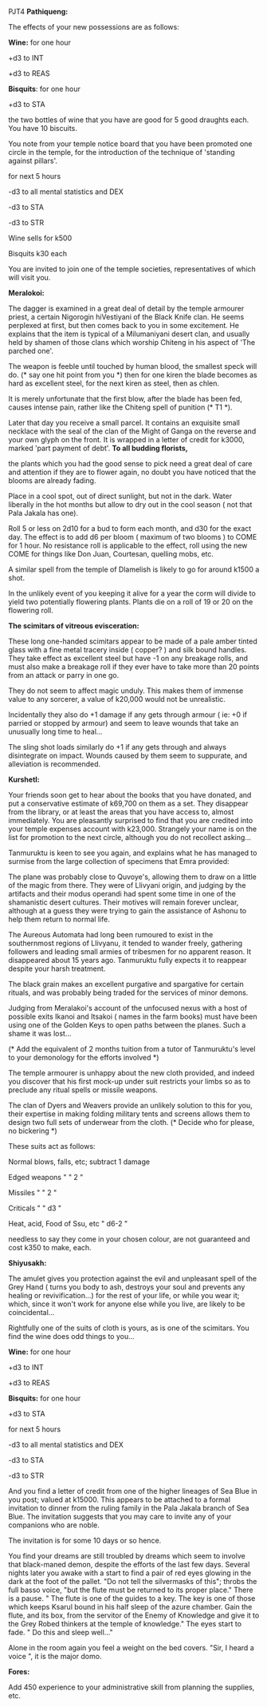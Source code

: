 PJT4
**Pathiqueng:**

The effects of your new possessions are as follows:

**Wine:** for one hour

+d3 to INT

+d3 to REAS

**Bisquits**: for one hour

+d3 to STA

the two bottles of wine that you have are good for 5 good draughts each. You have 10 biscuits.

You note from your temple notice board that you have been promoted one circle in the temple, for the introduction of the technique of 'standing against pillars'.

for next 5 hours

-d3 to all mental statistics and DEX

-d3 to STA

-d3 to STR

Wine sells for k500

Bisquits k30 each

You are invited to join one of the temple societies, representatives of which will visit you.

**Meralokoi:**

The dagger is examined in a great deal of detail by the temple armourer priest, a certain Nigorogin hiVestiyani of the Black Knife clan. He seems perplexed at first, but then comes back to you in some excitement. He explains that the item is typical of a Milumaniyani desert clan, and usually held by shamen of those clans which worship Chiteng in his aspect of 'The parched one'.

The weapon is feeble until touched by human blood, the smallest speck will do. (* say one hit point from you *) then for one kiren the blade becomes as hard as excellent steel, for the next kiren as steel, then as chlen.

It is merely unfortunate that the first blow, after the blade has been fed, causes intense pain, rather like the Chiteng spell of punition (* T1 *).

Later that day you receive a small parcel. It contains an exquisite small necklace with the seal of the clan of the Might of Ganga on the reverse and your own glyph on the front. It is wrapped in a letter of credit for k3000, marked 'part payment of debt'. **To all budding florists,**

the plants which you had the good sense to pick need a great deal of care and attention if they are to flower again, no doubt you have noticed that the blooms are already fading.

Place in a cool spot, out of direct sunlight, but not in the dark. Water liberally in the hot months but allow to dry out in the cool season ( not that Pala Jakala has one).

Roll 5 or less on 2d10 for a bud to form each month, and d30 for the exact day. The effect is to add d6 per bloom ( maximum of two blooms ) to COME for 1 hour. No resistance roll is applicable to the effect, roll using the new COME for things like Don Juan, Courtesan, quelling mobs, etc.

A similar spell from the temple of Dlamelish is likely to go for around k1500 a shot.

In the unlikely event of you keeping it alive for a year the corm will divide to yield two potentially flowering plants. Plants die on a roll of 19 or 20 on the flowering roll.

**The scimitars of vitreous evisceration:**

These long one-handed scimitars appear to be made of a pale amber tinted glass with a fine metal tracery inside ( copper? ) and silk bound handles. They take effect as excellent steel but have -1 on any breakage rolls, and must also make a breakage roll if they ever have to take more than 20 points from an attack or parry in one go.

They do not seem to affect magic unduly. This makes them of immense value to any sorcerer, a value of k20,000 would not be unrealistic.

Incidentally they also do +1 damage if any gets through armour ( ie: +0 if parried or stopped by armour) and seem to leave wounds that take an unusually long time to heal...

The sling shot loads similarly do +1 if any gets through and always disintegrate on impact. Wounds caused by them seem to suppurate, and alleviation is recommended.

**Kurshetl:**

Your friends soon get to hear about the books that you have donated, and put a conservative estimate of k69,700 on them as a set. They disappear from the library, or at least the areas that you have access to, almost immediately. You are pleasantly surprised to find that you are credited into your temple expenses account with k23,000. Strangely your name is on the list for promotion to the next circle, although you do not recollect asking...

Tanmuruktu is keen to see you again, and explains what he has managed to surmise from the large collection of specimens that Emra provided:

The plane was probably close to Quvoye's, allowing them to draw on a little of the magic from there. They were of Llivyani origin, and judging by the artifacts and their modus operandi had spent some time in one of the shamanistic desert cultures. Their motives will remain forever unclear, although at a guess they were trying to gain the assistance of Ashonu to help them return to normal life.

The Aureous Automata had long been rumoured to exist in the southernmost regions of Llivyanu, it tended to wander freely, gathering followers and leading small armies of tribesmen for no apparent reason. It disappeared about 15 years ago. Tanmuruktu fully expects it to reappear despite your harsh treatment.

The black grain makes an excellent purgative and spargative for certain rituals, and was probably being traded for the services of minor demons.

Judging from Meralakoi's account of the unfocused nexus with a host of possible exits Ikanoi and Itsakoi ( names in the farm books) must have been using one of the Golden Keys to open paths between the planes. Such a shame it was lost...

(* Add the equivalent of 2 months tuition from a tutor of Tanmuruktu's level to your demonology for the efforts involved *)

The temple armourer is unhappy about the new cloth provided, and indeed you discover that his first mock-up under suit restricts your limbs so as to preclude any ritual spells or missile weapons.

The clan of Dyers and Weavers provide an unlikely solution to this for you, their expertise in making folding military tents and screens allows them to design two full sets of underwear from the cloth. (* Decide who for please, no bickering *)

These suits act as follows:

Normal blows, falls, etc; subtract 1 damage

Edged weapons " " 2 "

Missiles " " 2 "

Criticals " " d3 "

Heat, acid, Food of Ssu, etc " d6-2 "

needless to say they come in your chosen colour, are not guaranteed and cost k350 to make, each.

**Shiyusakh:**

The amulet gives you protection against the evil and unpleasant spell of the Grey Hand ( turns you body to ash, destroys your soul and prevents any healing or revivification...) for the rest of your life, or while you wear it; which, since it won't work for anyone else while you live, are likely to be coincidental...

Rightfully one of the suits of cloth is yours, as is one of the scimitars. You find the wine does odd things to you...

**Wine:** for one hour

+d3 to INT

+d3 to REAS

**Bisquits:** for one hour

+d3 to STA

for next 5 hours

-d3 to all mental statistics and DEX

-d3 to STA

-d3 to STR

And you find a letter of credit from one of the higher lineages of Sea Blue in you post; valued at k15000. This appears to be attached to a formal invitation to dinner from the ruling family in the Pala Jakala branch of Sea Blue. The invitation suggests that you may care to invite any of your companions who are noble.

The invitation is for some 10 days or so hence.

You find your dreams are still troubled by dreams which seem to involve that black-maned demon, despite the efforts of the last few days. Several nights later you awake with a start to find a pair of red eyes glowing in the dark at the foot of the pallet. "Do not tell the silvermasks of this"; throbs the full basso voice, "but the flute must be returned to its proper place." There is a pause. " The flute is one of the guides to a key. The key is one of those which keeps Ksarul bound in his half sleep of the azure chamber. Gain the flute, and its box, from the servitor of the Enemy of Knowledge and give it to the Grey Robed thinkers at the temple of knowledge." The eyes start to fade. " Do this and sleep well..."

Alone in the room again you feel a weight on the bed covers. "Sir, I heard a voice ", it is the major domo.

**Fores:**

Add 450 experience to your administrative skill from planning the supplies, etc.